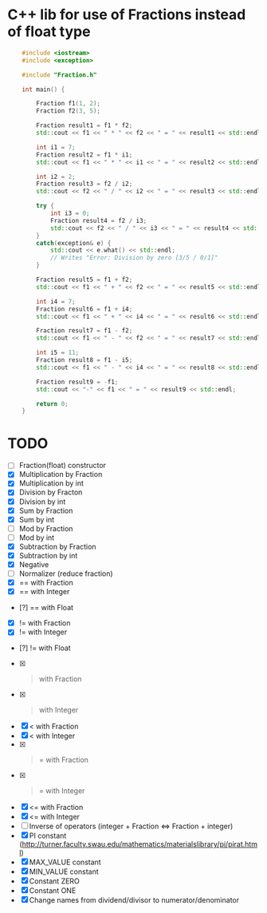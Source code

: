# C++ lib for use of Fractions instead of float type

```cpp
	#include <iostream>
	#include <exception>

	#include "Fraction.h"

	int main() {

		Fraction f1(1, 2);
		Fraction f2(3, 5);

		Fraction result1 = f1 * f2;
		std::cout << f1 << " * " << f2 << " = " << result1 << std::endl;

		int i1 = 7;
		Fraction result2 = f1 * i1;
		std::cout << f1 << " * " << i1 << " = " << result2 << std::endl;

		int i2 = 2;
		Fraction result3 = f2 / i2;
		std::cout << f2 << " / " << i2 << " = " << result3 << std::endl;

		try {
			int i3 = 0;
			Fraction result4 = f2 / i3;
			std::cout << f2 << " / " << i3 << " = " << result4 << std::endl;
		}
		catch(exception& e) {
			std::cout << e.what() << std::endl;
			// Writes "Error: Division by zero [3/5 / 0/1]"
		}

		Fraction result5 = f1 + f2;
		std::cout << f1 << " + " << f2 << " = " << result5 << std::endl;

		int i4 = 7;
		Fraction result6 = f1 + i4;
		std::cout << f1 << " + " << i4 << " = " << result6 << std::endl;

		Fraction result7 = f1 - f2;
		std::cout << f1 << " - " << f2 << " = " << result7 << std::endl;

		int i5 = 11;
		Fraction result8 = f1 - i5;
		std::cout << f1 << " - " << i4 << " = " << result8 << std::endl;

		Fraction result9 = -f1;
		std::cout << "-" << f1 << " = " << result9 << std::endl;

		return 0;
	}
```

# TODO

* [ ] Fraction(float) constructor
* [x] Multiplication by Fraction
* [x] Multiplication by int
* [x] Division by Fracton
* [x] Division by int
* [x] Sum by Fraction
* [x] Sum by int
* [ ] Mod by Fraction
* [ ] Mod by int
* [x] Subtraction by Fraction
* [x] Subtraction by int
* [x] Negative
* [ ] Normalizer (reduce fraction)
* [x] == with Fraction
* [x] == with Integer
* [?] == with Float
* [x] != with Fraction
* [x] != with Integer
* [?] != with Float
* [x] > with Fraction
* [x] > with Integer
* [x] < with Fraction
* [x] < with Integer
* [x] >= with Fraction
* [x] >= with Integer
* [x] <= with Fraction
* [x] <= with Integer
* [ ] Inverse of operators (integer + Fraction <=> Fraction + integer)
* [x] PI constant (http://turner.faculty.swau.edu/mathematics/materialslibrary/pi/pirat.html)
* [x] MAX_VALUE constant
* [x] MIN_VALUE constant
* [x] Constant ZERO
* [x] Constant ONE
* [x] Change names from dividend/divisor to numerator/denominator
